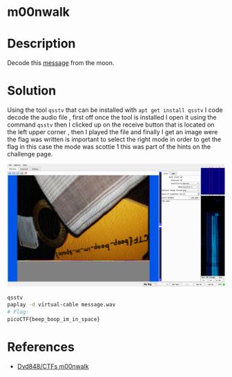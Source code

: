 # m00nwalk

# Description

Decode this [message](https://jupiter.challenges.picoctf.org/static/d6fcea5e3c6433680ea4f914e24fab61/message.wav) from the moon.
# Solution

Using the tool ```qsstv``` that can be installed with ```apt get install qsstv``` I code decode the audio file , first off once the tool is installed I open it using the command  ```qsstv```  then I clicked up on the receive button that is located on the left upper corner , then I played the file and finally I get an image were the flag was written is important to select the right mode in order to get the flag in this case the mode was scottie 1 this was part of the hints on the challenge page.

![](picoCTF/assets/image1.png)

``` bash
qsstv
paplay -d virtual-cable message.wav
# Flag:
picoCTF{beep_boop_im_in_space}
```
# References
- [Dvd848/CTFs m00nwalk ](https://github.com/Dvd848/CTFs/blob/master/2019_picoCTF/m00nwalk.md)
